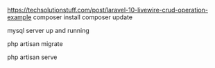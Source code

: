 https://techsolutionstuff.com/post/laravel-10-livewire-crud-operation-example
composer install
composer update

mysql server up and running

php artisan migrate

php artisan serve
